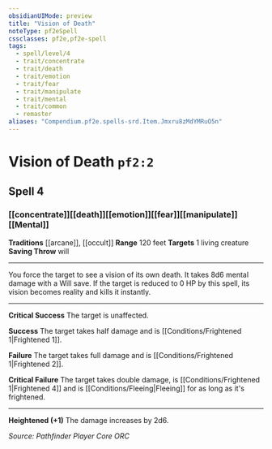 ```yaml
---
obsidianUIMode: preview
title: "Vision of Death"
noteType: pf2eSpell
cssclasses: pf2e,pf2e-spell
tags:
  - spell/level/4
  - trait/concentrate
  - trait/death
  - trait/emotion
  - trait/fear
  - trait/manipulate
  - trait/mental
  - trait/common
  - remaster
aliases: "Compendium.pf2e.spells-srd.Item.Jmxru8zMdYMRuO5n" 
---
```

# Vision of Death  `pf2:2`  
## Spell 4
### [[concentrate]][[death]][[emotion]][[fear]][[manipulate]][[Mental]]
**Traditions** [[arcane]], [[occult]]
**Range** 120 feet
**Targets** 1 living creature
**Saving Throw**  will
* * * 
You force the target to see a vision of its own death. It takes 8d6 mental damage with a Will save. If the target is reduced to 0 HP by this spell, its vision becomes reality and kills it instantly.

* * *

**Critical Success** The target is unaffected.

**Success** The target takes half damage and is [[Conditions/Frightened 1|Frightened 1]].

**Failure** The target takes full damage and is [[Conditions/Frightened 1|Frightened 2]].

**Critical Failure** The target takes double damage, is [[Conditions/Frightened 1|Frightened 4]] and is [[Conditions/Fleeing|Fleeing]] for as long as it's frightened.

* * *

**Heightened (+1)** The damage increases by 2d6.

*Source: Pathfinder Player Core*
*ORC*